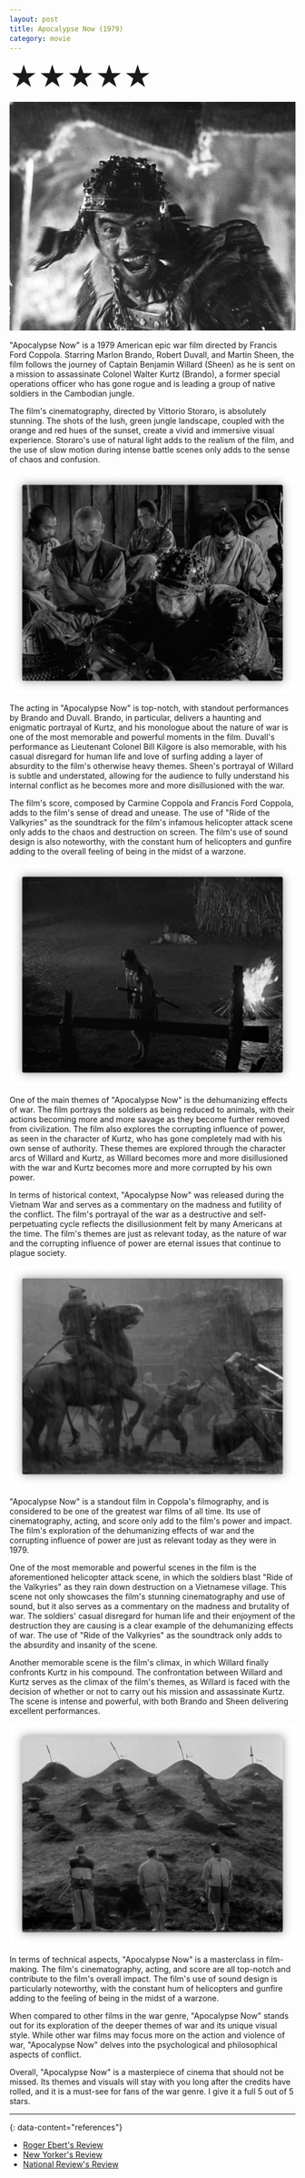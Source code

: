 ```yaml
---
layout: post
title: Apocalypse Now (1979)
category: movie
---
```

<font size=7>★★★★★</font>

![img](https://raw.githubusercontent.com/abadari3/abadari3.github.io/master/_images/sevensamurai1.jpeg)

"Apocalypse Now" is a 1979 American epic war film directed by Francis Ford Coppola. Starring Marlon Brando, Robert Duvall, and Martin Sheen, the film follows the journey of Captain Benjamin Willard (Sheen) as he is sent on a mission to assassinate Colonel Walter Kurtz (Brando), a former special operations officer who has gone rogue and is leading a group of native soldiers in the Cambodian jungle.

The film's cinematography, directed by Vittorio Storaro, is absolutely stunning. The shots of the lush, green jungle landscape, coupled with the orange and red hues of the sunset, create a vivid and immersive visual experience. Storaro's use of natural light adds to the realism of the film, and the use of slow motion during intense battle scenes only adds to the sense of chaos and confusion.

<img src="https://raw.githubusercontent.com/abadari3/abadari3.github.io/master/_images/sevensamurai3.png" class="rightfloat" > 

The acting in "Apocalypse Now" is top-notch, with standout performances by Brando and Duvall. Brando, in particular, delivers a haunting and enigmatic portrayal of Kurtz, and his monologue about the nature of war is one of the most memorable and powerful moments in the film. Duvall's performance as Lieutenant Colonel Bill Kilgore is also memorable, with his casual disregard for human life and love of surfing adding a layer of absurdity to the film's otherwise heavy themes. Sheen's portrayal of Willard is subtle and understated, allowing for the audience to fully understand his internal conflict as he becomes more and more disillusioned with the war.

The film's score, composed by Carmine Coppola and Francis Ford Coppola, adds to the film's sense of dread and unease. The use of "Ride of the Valkyries" as the soundtrack for the film's infamous helicopter attack scene only adds to the chaos and destruction on screen. The film's use of sound design is also noteworthy, with the constant hum of helicopters and gunfire adding to the overall feeling of being in the midst of a warzone.


<img src="https://raw.githubusercontent.com/abadari3/abadari3.github.io/master/_images/sevensamurai4.png" class="leftfloat"> 

One of the main themes of "Apocalypse Now" is the dehumanizing effects of war. The film portrays the soldiers as being reduced to animals, with their actions becoming more and more savage as they become further removed from civilization. The film also explores the corrupting influence of power, as seen in the character of Kurtz, who has gone completely mad with his own sense of authority. These themes are explored through the character arcs of Willard and Kurtz, as Willard becomes more and more disillusioned with the war and Kurtz becomes more and more corrupted by his own power.

In terms of historical context, "Apocalypse Now" was released during the Vietnam War and serves as a commentary on the madness and futility of the conflict. The film's portrayal of the war as a destructive and self-perpetuating cycle reflects the disillusionment felt by many Americans at the time. The film's themes are just as relevant today, as the nature of war and the corrupting influence of power are eternal issues that continue to plague society.


<img src="https://raw.githubusercontent.com/abadari3/abadari3.github.io/master/_images/sevensamurai6.png" class="rightfloat" > 

"Apocalypse Now" is a standout film in Coppola's filmography, and is considered to be one of the greatest war films of all time. Its use of cinematography, acting, and score only add to the film's power and impact. The film's exploration of the dehumanizing effects of war and the corrupting influence of power are just as relevant today as they were in 1979.

One of the most memorable and powerful scenes in the film is the aforementioned helicopter attack scene, in which the soldiers blast "Ride of the Valkyries" as they rain down destruction on a Vietnamese village. This scene not only showcases the film's stunning cinematography and use of sound, but it also serves as a commentary on the madness and brutality of war. The soldiers' casual disregard for human life and their enjoyment of the destruction they are causing is a clear example of the dehumanizing effects of war. The use of "Ride of the Valkyries" as the soundtrack only adds to the absurdity and insanity of the scene.

Another memorable scene is the film's climax, in which Willard finally confronts Kurtz in his compound. The confrontation between Willard and Kurtz serves as the climax of the film's themes, as Willard is faced with the decision of whether or not to carry out his mission and assassinate Kurtz. The scene is intense and powerful, with both Brando and Sheen delivering excellent performances.

<img src="https://raw.githubusercontent.com/abadari3/abadari3.github.io/master/_images/sevensamurai5.png" class="leftfloat"> 

In terms of technical aspects, "Apocalypse Now" is a masterclass in film-making. The film's cinematography, acting, and score are all top-notch and contribute to the film's overall impact. The film's use of sound design is particularly noteworthy, with the constant hum of helicopters and gunfire adding to the feeling of being in the midst of a warzone.

When compared to other films in the war genre, "Apocalypse Now" stands out for its exploration of the deeper themes of war and its unique visual style. While other war films may focus more on the action and violence of war, "Apocalypse Now" delves into the psychological and philosophical aspects of conflict.

Overall, "Apocalypse Now" is a masterpiece of cinema that should not be missed. Its themes and visuals will stay with you long after the credits have rolled, and it is a must-see for fans of the war genre. I give it a full 5 out of 5 stars.

---
{: data-content="references"}
- [Roger Ebert's Review](https://www.rogerebert.com/reviews/great-movie-apocalypse-now-1979)
- [New Yorker's Review](https://www.newyorker.com/magazine/1979/09/03/mistah-kurtz-he-dead)
- [National Review's Review](https://www.nationalreview.com/2019/08/apocalypse-now-greatest-war-movie-ever-made/)
